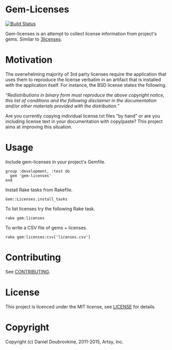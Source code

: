 Gem-Licenses
============

[![Build Status](https://travis-ci.org/dblock/gem-licenses.svg)](https://travis-ci.org/dblock/gem-licenses)

Gem-licenses is an attempt to collect license information from project's gems. Similar to [3licenses](https://github.com/dblock/3licenses).

Motivation
==========

The overwhelming majority of 3rd party licenses require the application that uses them to reproduce the license verbatim in an artifact that is installed with the application itself. For instance, the BSD license states the following.

_“Redistributions in binary form must reproduce the above copyright notice, this list of conditions and the following disclaimer in the documentation and/or other materials provided with the distribution.”_

Are you currently copying individual license.txt files "by hand" or are you including license text in your documentation with copy/paste? This project aims at improving this situation.

Usage
=====

Include gem-licenses in your project's Gemfile.

```
group :development, :test do
  gem 'gem-licenses'
end
```

Install Rake tasks from Rakefile.

```
Gem::Licenses.install_tasks
```

To list licenses try the following Rake task.

```
rake gem:licenses
```

To write a CSV file of gems + licenses.

```
rake gem:licenses:csv['licenses.csv']
```

Contributing
============

See [CONTRIBUTING](CONTRIBUTING.md).

License
=======

This project is licenced under the MIT license, see [LICENSE](LICENSE) for details.

Copyright
=========

Copyright (c) Daniel Doubrovkine, 2011-2015, Artsy, Inc.
